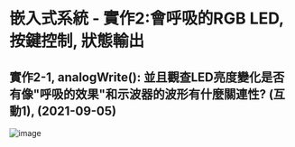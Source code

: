 # 嵌入式系統 - 實作2:會呼吸的RGB LED,  按鍵控制, 狀態輸出 
## 實作2-1, analogWrite(): 並且觀查LED亮度變化是否有像"呼吸的效果"和示波器的波形有什麼關連性? (互動1), (2021-09-05)
![image](https://user-images.githubusercontent.com/89717315/132115211-de80fad7-8da4-4226-bd42-55252cbd14b6.png)

